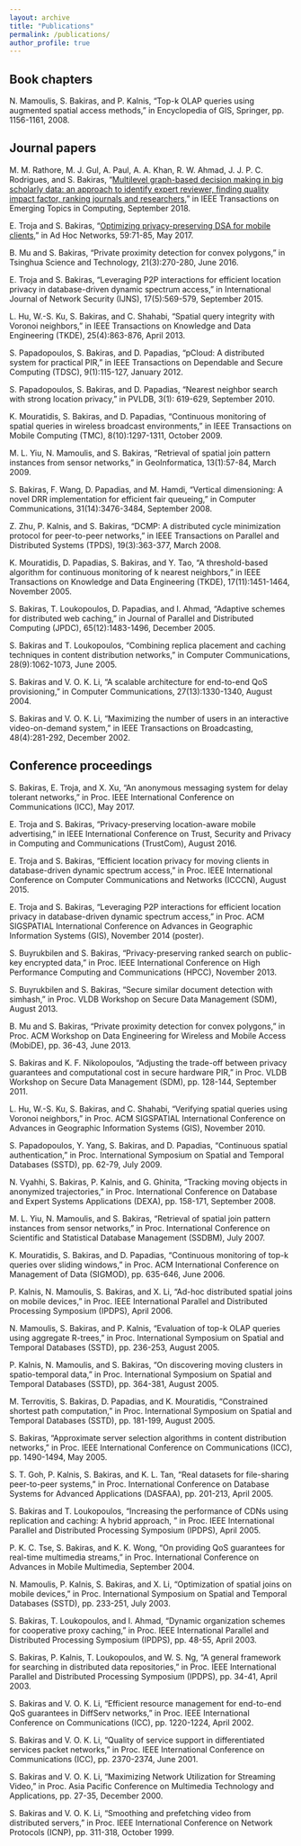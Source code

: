 ```yaml
---
layout: archive
title: "Publications"
permalink: /publications/
author_profile: true
---
```


## Book chapters 

N. Mamoulis, S. Bakiras, and P. Kalnis, “Top-k OLAP queries using augmented spatial access methods,” in Encyclopedia of GIS, Springer, pp. 1156-1161, 2008. 


## Journal papers 

M. M. Rathore, M. J. Gul, A. Paul, A. A. Khan, R. W. Ahmad, J. J. P. C. Rodrigues, and S. Bakiras, “[Multilevel graph-based decision making in big scholarly data: an approach to identify expert reviewer, finding quality impact factor, ranking journals and researchers](https://sbakiras.github.io/papers/tetc18.pdf),” in IEEE Transactions on Emerging Topics in Computing, September 2018.

E. Troja and S. Bakiras, “[Optimizing privacy-preserving DSA for mobile clients](https://sbakiras.github.io/papers/adhoc_dsa.pdf),” in Ad Hoc Networks, 59:71-85, May 2017. 

B. Mu and S. Bakiras, “Private proximity detection for convex polygons,” in Tsinghua Science and Technology, 21(3):270-280, June 2016. 

E. Troja and S. Bakiras, “Leveraging P2P interactions for efficient location privacy in database-driven dynamic spectrum access,” in International Journal of Network Security (IJNS), 17(5):569-579, September 2015.

L. Hu, W.-S. Ku, S. Bakiras, and C. Shahabi, “Spatial query integrity with Voronoi neighbors,” in IEEE Transactions on Knowledge and Data Engineering (TKDE), 25(4):863-876, April 2013. 

S. Papadopoulos, S. Bakiras, and D. Papadias, “pCloud: A distributed system for practical PIR,” in IEEE Transactions on Dependable and Secure Computing (TDSC), 9(1):115-127, January 2012. 

S. Papadopoulos, S. Bakiras, and D. Papadias, “Nearest neighbor search with strong location privacy,” in PVLDB, 3(1): 619-629, September 2010. 

K. Mouratidis, S. Bakiras, and D. Papadias, “Continuous monitoring of spatial queries in wireless broadcast environments,” in IEEE Transactions on Mobile Computing (TMC), 8(10):1297-1311, October 2009. 

M. L. Yiu, N. Mamoulis, and S. Bakiras, “Retrieval of spatial join pattern instances from sensor networks,” in GeoInformatica, 13(1):57-84, March 2009. 

S. Bakiras, F. Wang, D. Papadias, and M. Hamdi, “Vertical dimensioning: A novel DRR implementation for efficient fair queueing,” in Computer Communications, 31(14):3476-3484, September 2008. 

Z. Zhu, P. Kalnis, and S. Bakiras, “DCMP: A distributed cycle minimization protocol for peer-to-peer networks,” in IEEE Transactions on Parallel and Distributed Systems (TPDS), 19(3):363-377, March 2008. 

K. Mouratidis, D. Papadias, S. Bakiras, and Y. Tao, “A threshold-based algorithm for continuous monitoring of k nearest neighbors,” in IEEE Transactions on Knowledge and Data Engineering (TKDE), 17(11):1451-1464, November 2005. 

S. Bakiras, T. Loukopoulos, D. Papadias, and I. Ahmad, “Adaptive schemes for distributed web caching,” in Journal of Parallel and Distributed Computing (JPDC), 65(12):1483-1496, December 2005. 

S. Bakiras and T. Loukopoulos, “Combining replica placement and caching techniques in content distribution networks,” in Computer Communications, 28(9):1062-1073, June 2005. 

S. Bakiras and V. O. K. Li, “A scalable architecture for end-to-end QoS provisioning,” in Computer Communications, 27(13):1330-1340, August 2004. 

S. Bakiras and V. O. K. Li, “Maximizing the number of users in an interactive video-on-demand system,” in IEEE Transactions on Broadcasting, 48(4):281-292, December 2002. 


## Conference proceedings 

S. Bakiras, E. Troja, and X. Xu, “An anonymous messaging system for delay tolerant networks,” in Proc. IEEE International Conference on Communications (ICC), May 2017.

E. Troja and S. Bakiras, “Privacy-preserving location-aware mobile advertising,” in IEEE International Conference on Trust, Security and Privacy in Computing and Communications (TrustCom), August 2016.

E. Troja and S. Bakiras, “Efficient location privacy for moving clients in database-driven dynamic spectrum access,” in Proc. IEEE International Conference on Computer Communications and Networks (ICCCN), August 2015.

E. Troja and S. Bakiras, “Leveraging P2P interactions for efficient location privacy in database-driven dynamic spectrum access,” in Proc. ACM SIGSPATIAL International Conference on Advances in Geographic Information Systems (GIS), November 2014 (poster).

S. Buyrukbilen and S. Bakiras, “Privacy-preserving ranked search on public-key encrypted data,” in Proc. IEEE International Conference on High Performance Computing and Communications (HPCC), November 2013. 

S. Buyrukbilen and S. Bakiras, “Secure similar document detection with simhash,” in Proc. VLDB Workshop on Secure Data Management (SDM), August 2013. 

B. Mu and S. Bakiras, “Private proximity detection for convex polygons,” in Proc. ACM Workshop on Data Engineering for Wireless and Mobile Access (MobiDE), pp. 36-43, June 2013. 

S. Bakiras and K. F. Nikolopoulos, “Adjusting the trade-off between privacy guarantees and computational cost in secure hardware PIR,” in Proc. VLDB Workshop on Secure Data Management (SDM), pp. 128-144, September 2011. 

L. Hu, W.-S. Ku, S. Bakiras, and C. Shahabi, “Verifying spatial queries using Voronoi neighbors,” in Proc. ACM SIGSPATIAL International Conference on Advances in Geographic Information Systems (GIS), November 2010.

S. Papadopoulos, Y. Yang, S. Bakiras, and D. Papadias, “Continuous spatial authentication,” in Proc. International Symposium on Spatial and Temporal Databases (SSTD), pp. 62-79, July 2009. 

N. Vyahhi, S. Bakiras, P. Kalnis, and G. Ghinita, “Tracking moving objects in anonymized trajectories,” in Proc. International Conference on Database and Expert Systems Applications (DEXA), pp. 158-171, September 2008. 

M. L. Yiu, N. Mamoulis, and S. Bakiras, “Retrieval of spatial join pattern instances from sensor networks,” in Proc. International Conference on Scientific and Statistical Database Management (SSDBM), July 2007. 

K. Mouratidis, S. Bakiras, and D. Papadias, “Continuous monitoring of top-k queries over sliding windows,” in Proc. ACM International Conference on Management of Data (SIGMOD), pp. 635-646, June 2006. 

P. Kalnis, N. Mamoulis, S. Bakiras, and X. Li, “Ad-hoc distributed spatial joins on mobile devices,” in Proc. IEEE International Parallel and Distributed Processing Symposium (IPDPS), April 2006. 

N. Mamoulis, S. Bakiras, and P. Kalnis, “Evaluation of top-k OLAP queries using aggregate R-trees,” in Proc. International Symposium on Spatial and Temporal Databases (SSTD), pp. 236-253, August 2005. 

P. Kalnis, N. Mamoulis, and S. Bakiras, “On discovering moving clusters in spatio-temporal data,” in Proc. International Symposium on Spatial and Temporal Databases (SSTD), pp. 364-381, August 2005. 

M. Terrovitis, S. Bakiras, D. Papadias, and K. Mouratidis, “Constrained shortest path computation,” in Proc. International Symposium on Spatial and Temporal Databases (SSTD), pp. 181-199, August 2005. 

S. Bakiras, “Approximate server selection algorithms in content distribution networks,” in Proc. IEEE International Conference on Communications (ICC), pp. 1490-1494, May 2005. 

S. T. Goh, P. Kalnis, S. Bakiras, and K. L. Tan, “Real datasets for file-sharing peer-to-peer systems,” in Proc. International Conference on Database Systems for Advanced Applications (DASFAA), pp. 201-213, April 2005. 

S. Bakiras and T. Loukopoulos, “Increasing the performance of CDNs using replication and caching: A hybrid approach, ” in Proc. IEEE International Parallel and Distributed Processing Symposium (IPDPS), April 2005. 

P. K. C. Tse, S. Bakiras, and K. K. Wong, “On providing QoS guarantees for real-time multimedia streams,” in Proc. International Conference on Advances in Mobile Multimedia, September 2004. 

N. Mamoulis, P. Kalnis, S. Bakiras, and X. Li, “Optimization of spatial joins on mobile devices,” in Proc. International Symposium on Spatial and Temporal Databases (SSTD), pp. 233-251, July 2003. 

S. Bakiras, T. Loukopoulos, and I. Ahmad, “Dynamic organization schemes for cooperative proxy caching,” in Proc. IEEE International Parallel and Distributed Processing Symposium (IPDPS), pp. 48-55, April 2003. 

S. Bakiras, P. Kalnis, T. Loukopoulos, and W. S. Ng, “A general framework for searching in distributed data repositories,” in Proc. IEEE International Parallel and Distributed Processing Symposium (IPDPS), pp. 34-41, April 2003. 

S. Bakiras and V. O. K. Li, “Efficient resource management for end-to-end QoS guarantees in DiffServ networks,” in Proc. IEEE International Conference on Communications (ICC), pp. 1220-1224, April 2002. 

S. Bakiras and V. O. K. Li, “Quality of service support in differentiated services packet networks,” in Proc. IEEE International Conference on Communications (ICC), pp. 2370-2374, June 2001. 

S. Bakiras and V. O. K. Li, “Maximizing Network Utilization for Streaming Video,” in Proc. Asia Pacific Conference on Multimedia Technology and Applications, pp. 27-35, December 2000. 

S. Bakiras and V. O. K. Li, “Smoothing and prefetching video from distributed servers,” in Proc. IEEE International Conference on Network Protocols (ICNP), pp. 311-318, October 1999.
